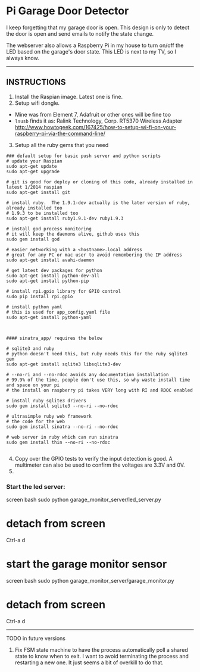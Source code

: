 # Pi Garage Door Detector

I keep forgetting that my garage door is open.
This design is only to detect the door is open and send emails to notify the state change.

The webserver also allows a Raspberry Pi in my house to turn on/off the LED based on the garage's door state.  This LED is next to my TV, so I always know.

-----

## INSTRUCTIONS
1. Install the Raspian image.  Latest one is fine.
2. Setup wifi dongle.  
  - Mine was from Element 7, Adafruit or other ones will be fine too
  - `lsusb` finds it as:  Ralink Technology, Corp. RT5370 Wireless Adapter
  http://www.howtogeek.com/167425/how-to-setup-wi-fi-on-your-raspberry-pi-via-the-command-line/
3. Setup all the ruby gems that you need

```
### default setup for basic push server and python scripts
# update your Raspian
sudo apt-get update
sudo apt-get upgrade

# git is good for deploy or cloning of this code, already installed in latest 1/2014 raspian
sudo apt-get install git

# install ruby.  The 1.9.1-dev actually is the later version of ruby, already installed too
# 1.9.3 to be installed too
sudo apt-get install ruby1.9.1-dev ruby1.9.3

# install god process monitoring
# it will keep the daemons alive, github uses this
sudo gem install god

# easier networking with a <hostname>.local address
# great for any PC or mac user to avoid remembering the IP address
sudo apt-get install avahi-daemon

# get latest dev packages for python
sudo apt-get install python-dev-all
sudo apt-get install python-pip

# install rpi.gpio library for GPIO control
sudo pip install rpi.gpio

# install python yaml
# this is used for app_config.yaml file
sudo apt-get install python-yaml



#### sinatra_app/ requires the below

# sqlite3 and ruby
# python doesn't need this, but ruby needs this for the ruby sqlite3 gem
sudo apt-get install sqlite3 libsqlite3-dev

# --no-ri and --no-rdoc avoids any documentation installation
# 99.9% of the time, people don't use this, so why waste install time and space on your pi
# the install on raspberry pi takes VERY long with RI and RDOC enabled

# install ruby sqlite3 drivers
sudo gem install sqlite3 --no-ri --no-rdoc

# ultrasimple ruby web framework
# the code for the web
sudo gem install sinatra --no-ri --no-rdoc

# web server in ruby which can run sinatra
sudo gem install thin --no-ri --no-rdoc


```

4. Copy over the GPIO tests to verify the input detection is good.  A multimeter can also be used to confirm the voltages are 3.3V and 0V.
5. 


### Start the led server:
screen bash
sudo python garage_monitor_server/led_server.py
# detach from screen
Ctrl-a d 

# start the garage monitor sensor
screen bash
sudo python garage_monitor_server/garage_monitor.py
# detach from screen
Ctrl-a d 


-----
TODO in future versions

1. Fix FSM state machine to have the process automatically poll a shared state to know when to exit.  I want to avoid terminating the process and restarting a new one.  It just seems a bit of overkill to do that.

